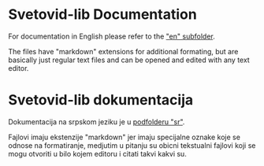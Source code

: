 # Svetovid-lib Documentation

For documentation in English please refer to the
["en" subfolder](en/README.markdown).

The files have "markdown" extensions for additional formating, but
are basically just regular text files and can be opened and edited
with any text editor.

# Svetovid-lib dokumentacija

Dokumentacija na srpskom jeziku je u [podfolderu "sr"](sr/README.markdown).

Fajlovi imaju ekstenzije "markdown" jer imaju specijalne oznake
koje se odnose na formatiranje, medjutim u pitanju su obicni tekstualni
fajlovi koji se mogu otvoriti u bilo kojem editoru i citati takvi
kakvi su.
